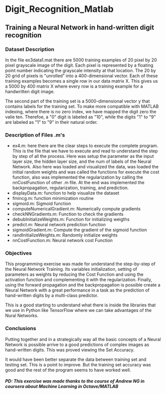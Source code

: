 # Digit_Recognition_Matlab
## Training a Neural Network in hand-written digit recognition

### Dataset Description
In the file ex3data1.mat there are 5000 training examples of 20 pixel by 20 pixel grayscale image of the digit. Each pixel is represented by a floating point number indicating the grayscale intensity at that location. The 20 by 20 grid of pixels is "unrolled" into a 400-dimensional vector. Each of these training examples becomes a single row in our data matrix X. This gives us a 5000 by 400 matrix X where every row is a training example for a handwritten digit image. 

The second part of the training set is a 5000-dimensional vector y that contains labels for the training set. To make more compatible with MATLAB indexing, where there is no zero index, we have mapped the digit zero the valie ten. Therefoe, a "0" digit is labeled as "10", while the digits "1" to "9" are labeled as "1" to "9" in their natural order.

### Description of Files .m's 

- ex4.m: here there are the clear steps to execute the complete program. This is the file that we have to execute and read to understand the step by step of all the process. Here was setup the parameter as the input layer size, the hidden layer size, and the num of labels of the Neural Network. Also here was loaded and visualized the data, was loaded the initial random weights and was called the functions for execute the cost function, also was implemented the regularization by calling the nnCostFunction of other .m file. At the end  was implemented the backpropagation, regularization, training, and prediction. 
- displayData.m: function to help visualize the dataset
- fmincg.m: function minimization routine
- sigmoid.m: Sigmoid function
- computeNumericalGradient.m: Numerically compute gradients
- checkNNGradients.m: Function to check the gradients
- debubInitializeWeights.m: Function for initializing weigths
- predict.m: Neural network prediction function
- sigmoidGradient.m: Compute the gradient of the sigmoid function
- randInitializeWeights.m: Randomly initialize weights 
- nnCostFunction.m: Neural network cost Function

### Objectives

This programming exercise was made for understand the step-by-step of the Neural Network Training. Its variables initialization, setting of parameters as weights by reducing the Cost Function and using the activation function and complementing it with the regularization. Finally, using the forward propagation and the backpropagation is possible create a Neural Network with a great performance in a task as the prediction of hand-written digits by a multi-class predictor.

This is a good starting to understand what there is inside the libraries that we use in Python like TensorFlow where we can take advantages of the Nural Networks.

### Conclusions

Putting together and in a strategically way all the basic concepts of a Neural Network is possible arrive to a good predictions of complex images as hand-written digits. This was proved viewing the Set Accuracy. 

It would have been better separate the data between training set and testing set. This is a point to improve. But the training set accuracy was good and the rest of the program seems to have worked well. 

##### PD: This exercise was made thanks to the course of Andrew NG in coursera about Machine Learning in Octave/MATLAB
